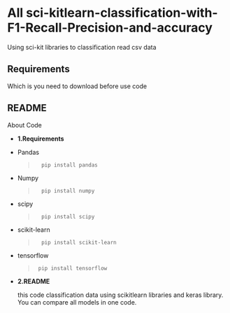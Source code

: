 # All sci-kitlearn-classification-with-F1-Recall-Precision-and-accuracy
Using sci-kit libraries to classification read csv data
<h2>Requirements</h2>
<p>Which is you need to download before use code</p>
<h2>README</h2>
<p>About Code</p>

<ul>
  <li><p><b>1.Requirements</b></p></li>
<li>
<p>Pandas</p>
  <blockquote>
<pre><code>  pip install pandas
</code></pre>
</blockquote>
</li>
<li>
 Numpy 
  <blockquote>
<pre><code>  pip install numpy
</code></pre>
</blockquote>
 </li>
<li>
 scipy
  <blockquote>
<pre><code>  pip install scipy
</code></pre>
</blockquote>
  </li>
<li>
  scikit-learn
    <blockquote>
<pre><code>  pip install scikit-learn
</code></pre>
</blockquote>
  </li>
<li>
  tensorflow
      <blockquote>
<pre><code> pip install tensorflow
</code></pre>
</blockquote>
  </li>
  <li><p><b>2.README</b></p>
      <p> this code classification data using scikitlearn libraries and keras library. You can compare all models in one code.</p>
  </li>
  
</ul>
